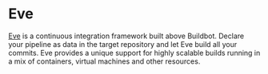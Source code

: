 # Eve

[Eve](https://bitbucket.org/scality/eve/) is a continuous integration framework built above Buildbot. Declare your pipeline as data in the target repository and let Eve build all your commits. Eve provides a unique support for highly scalable builds running in a mix of containers, virtual machines and other resources.
